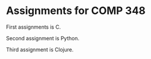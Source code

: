 # Assignments for COMP 348

First assignments is C.

Second assignment is Python.

Third assignment is Clojure.
